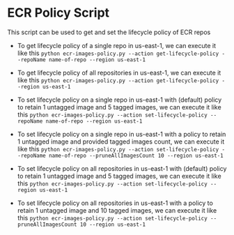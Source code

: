 # ECR Policy Script

This script can be used to get and set the lifecycle policy of ECR repos

- To get lifecycle policy of a single repo in us-east-1, we can execute it like this
`python ecr-images-policy.py --action get-lifecycle-policy --repoName name-of-repo --region us-east-1`

- To get lifecycle policy of all repositories in us-east-1, we can execute it like this
`python ecr-images-policy.py --action get-lifecycle-policy --region us-east-1`

- To set lifecycle policy on a single repo in us-east-1 with (default) policy to retain 1 untagged image and 5 tagged images, we can execute it like this
`python ecr-images-policy.py --action set-lifecycle-policy --repoName name-of-repo --region us-east-1`

- To set lifecycle policy on a single repo in us-east-1 with a policy to retain 1 untagged image and provided tagged images count, we can execute it like this
`python ecr-images-policy.py --action set-lifecycle-policy --repoName name-of-repo --pruneAllImagesCount 10 --region us-east-1`

- To set lifecycle policy on all repositories in us-east-1 with (default) policy to retain 1 untagged image and 5 tagged images, we can execute it like this
`python ecr-images-policy.py --action set-lifecycle-policy --region us-east-1`

- To set lifecycle policy on all repositories in us-east-1 with a policy to retain 1 untagged image and 10 tagged images, we can execute it like this
`python ecr-images-policy.py --action set-lifecycle-policy --pruneAllImagesCount 10 --region us-east-1`
